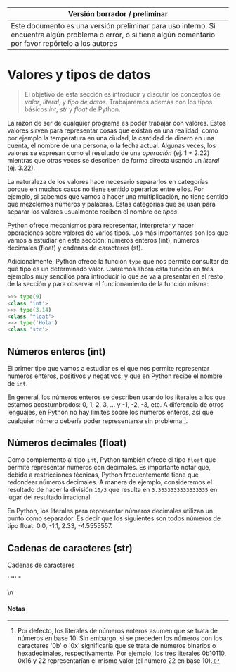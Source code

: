 Versión borrador / preliminar |
-------------------|
Este documento es una versión preliminar para uso interno. Si encuentra algún problema o error, o si tiene algún comentario por favor repórtelo a los autores|


# Valores y tipos de datos

> El objetivo de esta sección es introducir y discutir los conceptos de  *valor*, *literal*, y *tipo de datos*. Trabajaremos además con los tipos básicos *int*, *str* y *float* de Python.

La razón de ser de cualquier programa es poder trabajar con valores. Estos valores sirven para representar cosas que existan en una realidad, como por ejemplo la temperatura en una ciudad, la cantidad de dinero en una cuenta, el nombre de una persona, o la fecha actual. Algunas veces, los valores se expresan como el resultado de una *operación* (ej. 1 + 2.22) mientras que otras veces se describen de forma directa usando un *literal* (ej. 3.22). 

La naturaleza de los valores hace necesario separarlos en categorías porque en muchos casos no tiene sentido operarlos entre ellos. Por ejemplo, si sabemos que vamos a hacer una multiplicación, no tiene sentido que mezclemos números y palabras. Estas categorías que se usan para separar los valores usualmente reciben el nombre de *tipos*.

Python ofrece mecanismos para representar, interpretar y hacer operaciones sobre valores de varios tipos. Los más importantes son los que vamos a estudiar en esta sección: números enteros (int), números decimales (float) y cadenas de caracteres (st).

Adicionalmente, Python ofrece la función ```type``` que nos permite consultar de qué tipo es un determinado valor. Usaremos ahora esta función en tres ejemplos muy sencillos para introducir lo que se va a presentar en el resto de la sección y para observar el funcionamiento de la función misma:

```python
>>> type(9)
<class 'int'>
>>> type(3.14)
<class 'float'>
>>> type('Hola')
<class 'str'>
```


## Números enteros (int)

El primer tipo que vamos a estudiar es el que nos permite representar números enteros, positivos y negativos, y que en Python recibe el nombre de ```int```.

En general, los números enteros se describen usando los literales a los que estamos acostumbrados: 0, 1, 2, 3, ... y -1, -2, -3, etc. A diferencia de otros lenguajes, en Python no hay límites sobre los números enteros, así que cualquier número debería poder representarse sin problema [^bases].


## Números decimales (float)

Como complemento al tipo ```int```, Python también ofrece el tipo ```float``` que permite representar números con decimales. Es importante notar que, debido a restricciones técnicas, Python frecuentemente tiene que redondear números decimales. A manera de ejemplo, consideremos el resultado de hacer la división ```10/3``` que resulta en ```3.3333333333333335``` en lugar del resultado irracional.

En Python, los literales para representar números decimales utilizan un punto como separador. Es decir que los siguientes son todos números de tipo float: 0.0, -1.1, 2.33, -4.5555557.


## Cadenas de caracteres (str)

Cadenas de caracteres

'
'''
"

\n



#### Notas

[^bases]: Por defecto, los literales de números enteros asumen que se trata de números en base 10. Sin embargo, si se preceden los números con los caracteres '0b' o '0x' significaría que se trata de números binarios o hexadecimales, respectivamente. Por ejemplo, los tres literales 0b10110, 0x16 y 22 representarían el mismo valor (el número 22 en base 10).